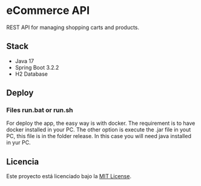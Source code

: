 # eCommerce API

REST API for managing shopping carts and products.

## Stack
- Java 17
- Spring Boot 3.2.2
- H2 Database

## Deploy

### Files run.bat or run.sh
For deploy the app, the easy way is with docker.
The requirement is to have docker installed in your PC.
The other option is execute the .jar file in yout PC, this file is in the folder release.
In this case you will need java installed in yur PC.

## Licencia
Este proyecto está licenciado bajo la [MIT License](LICENSE).
